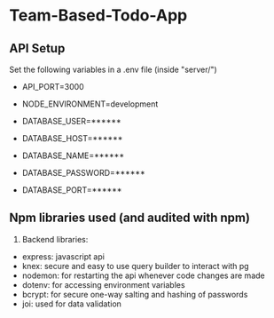 # Team-Based-Todo-App

## API Setup

Set the following variables in a .env file (inside "server/")

- API_PORT=3000
- NODE_ENVIRONMENT=development

- DATABASE_USER=******
- DATABASE_HOST=******
- DATABASE_NAME=******
- DATABASE_PASSWORD=******
- DATABASE_PORT=******

## Npm libraries used (and audited with npm)

1. Backend libraries:

- express: javascript api
- knex: secure and easy to use query builder to interact with pg
- nodemon: for restarting the api whenever code changes are made
- dotenv: for accessing environment variables
- bcrypt: for secure one-way salting and hashing of passwords
- joi: used for data validation
